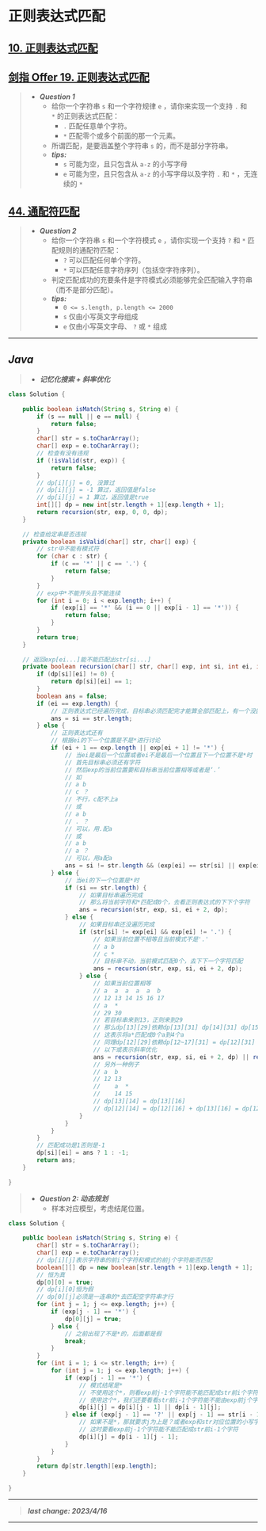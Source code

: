 # 正则表达式匹配

## [10. 正则表达式匹配](https://leetcode.cn/problems/regular-expression-matching/)

## [剑指 Offer 19. 正则表达式匹配](https://leetcode.cn/problems/zheng-ze-biao-da-shi-pi-pei-lcof/)

> - ***Question 1***
>   - 给你一个字符串 `s` 和一个字符规律 `e` ，请你来实现一个支持 `.` 和 `*` 的正则表达式匹配：
>     - `.` 匹配任意单个字符。
>     - `*` 匹配零个或多个前面的那一个元素。
>   - 所谓匹配，是要涵盖整个字符串 `s` 的，而不是部分字符串。
>   - ***tips:***
>     - `s` 可能为空，且只包含从 `a-z` 的小写字母
>     - `e` 可能为空，且只包含从 `a-z` 的小写字母以及字符 `.` 和 `*` ，无连续的 `*`

## [44. 通配符匹配](https://leetcode.cn/problems/wildcard-matching/)

> - ***Question 2***
>   - 给你一个字符串 `s` 和一个字符模式 `e` ，请你实现一个支持 `?` 和 `*` 匹配规则的通配符匹配：
>     - `?` 可以匹配任何单个字符。
>     - `*` 可以匹配任意字符序列（包括空字符序列）。
>   - 判定匹配成功的充要条件是字符模式必须能够完全匹配输入字符串（而不是部分匹配）。
>   - ***tips:***
>     - `0 <= s.length, p.length <= 2000`
>     - `s` 仅由小写英文字母组成
>     - `e` 仅由小写英文字母、 `?` 或 `*` 组成

---

## *Java*

> - ***记忆化搜索 + 斜率优化***

```java
class Solution {
    
    public boolean isMatch(String s, String e) {
        if (s == null || e == null) {
            return false;
        }
        char[] str = s.toCharArray();
        char[] exp = e.toCharArray();
        // 检查有没有违规
        if (!isValid(str, exp)) {
            return false;
        }
        // dp[i][j] = 0, 没算过
        // dp[i][j] = -1 算过，返回值是false
        // dp[i][j] = 1 算过，返回值是true
        int[][] dp = new int[str.length + 1][exp.length + 1];
        return recursion(str, exp, 0, 0, dp);
    }
    
    // 检查给定串是否违规
    private boolean isValid(char[] str, char[] exp) {
        // str中不能有模式符
        for (char c : str) {
            if (c == '*' || c == '.') {
                return false;
            }
        }
        // exp中*不能开头且不能连续
        for (int i = 0; i < exp.length; i++) {
            if (exp[i] == '*' && (i == 0 || exp[i - 1] == '*')) {
                return false;
            }
        }
        return true;
    }
    
    // 返回exp[ei...]能不能匹配出str[si...]
    private boolean recursion(char[] str, char[] exp, int si, int ei, int[][] dp) {
        if (dp[si][ei] != 0) {
            return dp[si][ei] == 1;
        }
        boolean ans = false;
        if (ei == exp.length) {
            // 正则表达式已经遍历完成，目标串必须匹配完才能算全部匹配上，有一个没匹配完就算失败
            ans = si == str.length;
        } else {
            // 正则表达式还有
            // 根据ei的下一个位置是不是*进行讨论
            if (ei + 1 == exp.length || exp[ei + 1] != '*') {
                // 当ei是最后一个位置或者ei不是最后一个位置且下一个位置不是*时
                // 首先目标串必须还有字符
                // 然后exp的当前位置要和目标串当前位置相等或者是‘.’
                // 如
                // a b
                // c ？
                // 不行，c配不上a
                // 或
                // a b
                // . ？
                // 可以，用.配a
                // 或
                // a b
                // a ？
                // 可以，用a配a
                ans = si != str.length && (exp[ei] == str[si] || exp[ei] == '.') && recursion(str, exp, si + 1, ei + 1, dp);
            } else {
                // 当ei的下一个位置是*时
                if (si == str.length) {
                    // 如果目标串遍历完成
                    // 那么将当前字符和*匹配成0个，去看正则表达式的下下个字符
                    ans = recursion(str, exp, si, ei + 2, dp);
                } else {
                    // 如果目标串还没遍历完成
                    if (str[si] != exp[ei] && exp[ei] != '.') {
                        // 如果当前位置不相等且当前模式不是'.'
                        // a b
                        // c *
                        // 目标串不动，当前模式匹配0个，去下下一个字符匹配
                        ans = recursion(str, exp, si, ei + 2, dp);
                    } else {
                        // 如果当前位置相等
                        // a  a  a  a  a  b
                        // 12 13 14 15 16 17
                        // a  *
                        // 29 30
                        // 若目标串来到13，正则来到29
                        // 那么dp[13][29]依赖dp[13][31] dp[14][31] dp[15][31] dp[16][31] dp[17][31]
                        // 这表示将a*匹配成0个a到4个a
                        // 同理dp[12][29]依赖dp[12~17][31] = dp[12][31] + dp[13][29]
                        // 以下或表示斜率优化
                        ans = recursion(str, exp, si, ei + 2, dp) || recursion(str, exp, si + 1, ei, dp);
                        // 另外一种例子
                        // a  b
                        // 12 13
                        //    a  *
                        //    14 15
                        // dp[13][14] = dp[13][16]
                        // dp[12][14] = dp[12][16] + dp[13][16] = dp[12][16] + dp[13][14]
                    }
                }
            }
        }
        // 匹配成功是1否则是-1
        dp[si][ei] = ans ? 1 : -1;
        return ans;
    }
    
}
```

> - ***Question 2: 动态规划***
>   - 样本对应模型，考虑结尾位置。

```java
class Solution {
    
    public boolean isMatch(String s, String e) {
        char[] str = s.toCharArray();
        char[] exp = e.toCharArray();
        // dp[i][j]表示字符串的前i个字符和模式的前j个字符能否匹配
        boolean[][] dp = new boolean[str.length + 1][exp.length + 1];
        // 恒为真
        dp[0][0] = true;
        // dp[i][0]恒为假
        // dp[0][j]必须是一连串的*去匹配空字符串才行
        for (int j = 1; j <= exp.length; j++) {
            if (exp[j - 1] == '*') {
                dp[0][j] = true;
            } else {
                // 之前出现了不是*的，后面都是假
                break;
            }
        }
        for (int i = 1; i <= str.length; i++) {
            for (int j = 1; j <= exp.length; j++) {
                if (exp[j - 1] == '*') {
                    // 模式结尾是*
                    // 不使用这个*，则看exp前j-1个字符能不能匹配成str前i个字符
                    // 使用这个*，我们还要看看str前i-1个字符能不能由exp前j个字符能匹配而来
                    dp[i][j] = dp[i][j - 1] || dp[i - 1][j];
                } else if (exp[j - 1] == '?' || exp[j - 1] == str[i - 1]) {
                    // 如果不是*，那就要求j为上是？或者exp和str对应位置的小写字母一样
                    // 这时要看exp前j-1个字符能不能匹配成str前i-1个字符
                    dp[i][j] = dp[i - 1][j - 1];
                }
            }
        }
        return dp[str.length][exp.length];
    }
    
}
```

---

> ***last change: 2023/4/16***

---
